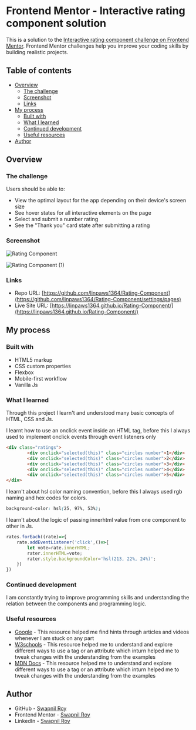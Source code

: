# Frontend Mentor - Interactive rating component solution

This is a solution to the [Interactive rating component challenge on Frontend Mentor](https://www.frontendmentor.io/challenges/interactive-rating-component-koxpeBUmI). Frontend Mentor challenges help you improve your coding skills by building realistic projects. 

## Table of contents

- [Overview](#overview)
  - [The challenge](#the-challenge)
  - [Screenshot](#screenshot)
  - [Links](#links)
- [My process](#my-process)
  - [Built with](#built-with)
  - [What I learned](#what-i-learned)
  - [Continued development](#continued-development)
  - [Useful resources](#useful-resources)
- [Author](#author)

## Overview

### The challenge

Users should be able to:

- View the optimal layout for the app depending on their device's screen size
- See hover states for all interactive elements on the page
- Select and submit a number rating
- See the "Thank you" card state after submitting a rating

### Screenshot

![Rating Component](https://user-images.githubusercontent.com/101203567/217789388-1a65b8af-01a6-4d6e-b20d-db231394b695.png)

![Rating Component (1)](https://user-images.githubusercontent.com/101203567/217789440-9e747033-c8a8-4b1f-bf32-ce76462b5b74.png)

### Links

- Repo URL: [https://github.com/linpaws1364/Rating-Component](https://github.com/linpaws1364/Rating-Component/settings/pages)
- Live Site URL: [https://linpaws1364.github.io/Rating-Component/](https://linpaws1364.github.io/Rating-Component/)

## My process

### Built with

- HTML5 markup
- CSS custom properties
- Flexbox
- Mobile-first workflow
- Vanilla Js

### What I learned

Through this project I learn't and understood many basic concepts of HTML, CSS and Js. 

I learnt how to use an onclick event inside an HTML tag, before this I always used to implement onclick events through event listeners only

```html
<div class="ratings">
        <div onclick="selected(this)" class="circles number">1</div>
        <div onclick="selected(this)" class="circles number">2</div>
        <div onclick="selected(this)" class="circles number">3</div>
        <div onclick="selected(this)" class="circles number">4</div>
        <div onclick="selected(this)" class="circles number">5</div>
</div>
```

I learn't about hsl color naming convention, before this I always used rgb naming and hex codes for colors.

```css
background-color: hsl(25, 97%, 53%);
```

I learn't about the logic of passing innerhtml value from one component to other in Js.

```js
rates.forEach((rate)=>{
    rate.addEventListener('click',()=>{
        let vote=rate.innerHTML;
        rater.innerHTML=vote;
        rater.style.backgroundColor='hsl(213, 22%, 24%)';
    })
})
```

### Continued development

I am constantly trying to improve programming skills and understanding the relation between the components and programming logic.

### Useful resources

- [Google](https://www.google.com) - This resource helped me find hints through articles and videos whenever I am stuck on any part
- [W3schools](https://www.w3schools.com/) - This resource helped me to understand and explore different ways to use a tag or an attribute which inturn helped me to tweak changes with the understanding from the examples
- [MDN Docs](https://developer.mozilla.org/en-US/) - This resource helped me to understand and explore different ways to use a tag or an attribute which inturn helped me to tweak changes with the understanding from the examples

## Author

- GitHub - [Swapnil Roy](https://github.com/linpaws1364)
- Frontend Mentor - [Swapnil Roy](https://www.frontendmentor.io/profile/linpaws1364)
- LinkedIn - [Swapnil Roy](https://www.linkedin.com/in/swapnil-roy-6b54761b3/)


